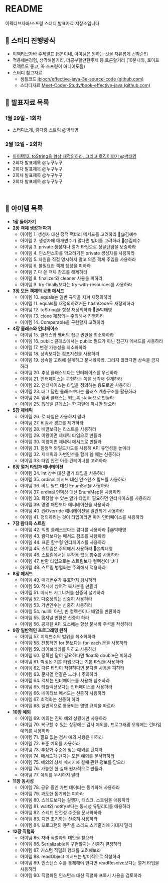 # README
이펙티브자바/스프링 스터디 발표자료 저장소입니다.

## :rocket: 스터디 진행방식
- 이펙티브자바 주제발표 (5분이내, 아이템은 원하는 것을 자유롭게 선착순!!)
- 적용해본경험, 생각해볼거리, 더공부할만한주제 등 토론할거리 (10분내외, 토이프로젝트도 좋고, 꼭 스프링이 아니어도됨)
- 스터디 참고자료
  - 샘플코드 [jbloch/effective-java-3e-source-code (github.com)](https://github.com/jbloch/effective-java-3e-source-code)
  - 스터디자료 [Meet-Coder-Study/book-effective-java (github.com)](https://github.com/Meet-Coder-Study/book-effective-java)
  
  
  

## :pencil: 발표자료 목록

### 1월 29일 - 1회차
- [스터디소개, 람다랑 스트림 @박태영](./1월29일-1회차/1회차-스터디소개-@박태영.md)
### 2월 12일 - 2회차
- [아이템12. toString을 항상 재정의하라, 그리고 로깅이야기 @박태영](./2월12일-2회차/아이템12.-toString을-항상-재정의하라,-그리고-로깅이야기.md)
- 2회차 발표제목 @누구누구
- 2회차 발표제목 @누구누구
- 2회차 발표제목 @누구누구
- 2회차 발표제목 @누구누구

​      

## :pushpin: 아이템 목록

- **1장 들어가기**
- **2장 객체 생성과 파괴**
  - 아이템 1. 생성자 대신 정적 팩터리 메서드를 고려하라 :triangular_flag_on_post:@김혜수
  - 아이템 2. 생성자에 매개변수가 많다면 빌더를 고려하라 :triangular_flag_on_post:@김혜수
  - 아이템 3. private 생성자나 열거 타입으로 싱글턴임을 보증하라
  - 아이템 4. 인스턴스화를 막으려거든 private 생성자를 사용하라
  - 아이템 5. 자원을 직접 명시하지 말고 의존 객체 주입을 사용하라
  - 아이템 6. 불필요한 객체 생성을 피하라
  - 아이템 7. 다 쓴 객체 참조를 해제하라
  - 아이템 8. finalizer와 cleaner 사용을 피하라
  - 아이템 9. try-finally보다는 try-with-resources를 사용하라
- **3장 모든 객체의 공통 메서드**
  - 아이템 10. equals는 일반 규약을 지켜 재정의하라
  - 아이템 11. equals를 재정의하려거든 hashCode도 재정의하라
  - 아이템 12. toString을 항상 재정의하라 :triangular_flag_on_post:@박태영
  - 아이템 13. clone 재정의는 주의해서 진행하라
  - 아이템 14. Comparable을 구현할지 고려하라
- **4장 클래스와 인터페이스**
  - 아이템 15. 클래스와 멤버의 접근 권한을 최소화하라
  - 아이템 16. public 클래스에서는 public 필드가 아닌 접근자 메서드를 사용하라
  - 아이템 17. 변경 가능성을 최소화하라
  - 아이템 18. 상속보다는 컴포지션을 사용하라
  - 아이템 19. 상속을 고려해 설계하고 문서화하라. 그러지 않았다면 상속을 금지하라
  - 아이템 20. 추상 클래스보다는 인터페이스를 우선하라
  - 아이템 21. 인터페이스는 구현하는 쪽을 생각해 설계하라
  - 아이템 22. 인터페이스는 타입을 정의하는 용도로만 사용하라
  - 아이템 23. 태그 달린 클래스보다는 클래스 계층구조를 활용하라
  - 아이템 24. 멤버 클래스는 되도록 static으로 만들라
  - 아이템 25. 톱레벨 클래스는 한 파일에 하나만 담으라
- **5장 제네릭**
  - 아이템 26. 로 타입은 사용하지 말라
  - 아이템 27. 비검사 경고를 제거하라
  - 아이템 28. 배열보다는 리스트를 사용하라
  - 아이템 29. 이왕이면 제네릭 타입으로 만들라
  - 아이템 30. 이왕이면 제네릭 메서드로 만들라
  - 아이템 31. 한정적 와일드카드를 사용해 API 유연성을 높이라
  - 아이템 32. 제네릭과 가변인수를 함께 쓸 때는 신중하라
  - 아이템 33. 타입 안전 이종 컨테이너를 고려하라
- **6장 열거 타입과 애너테이션**
  - 아이템 34. int 상수 대신 열거 타입을 사용하라
  - 아이템 35. ordinal 메서드 대신 인스턴스 필드를 사용하라
  - 아이템 36. 비트 필드 대신 EnumSet을 사용하라
  - 아이템 37. ordinal 인덱싱 대신 EnumMap을 사용하라
  - 아이템 38. 확장할 수 있는 열거 타입이 필요하면 인터페이스를 사용하라
  - 아이템 39. 명명 패턴보다 애너테이션을 사용하라
  - 아이템 40. @Override 애너테이션을 일관되게 사용하라
  - 아이템 41. 정의하려는 것이 타입이라면 마커 인터페이스를 사용하라
- **7장 람다와 스트림**
  - 아이템 42. 익명 클래스보다는 람다를 사용하라 :triangular_flag_on_post:@박태영
  - 아이템 43. 람다보다는 메서드 참조를 사용하라
  - 아이템 44. 표준 함수형 인터페이스를 사용하라
  - 아이템 45. 스트림은 주의해서 사용하라 :triangular_flag_on_post:@박태영
  - 아이템 46. 스트림에서는 부작용 없는 함수를 사용하라
  - 아이템 47. 반환 타입으로는 스트림보다 컬렉션이 낫다
  - 아이템 48. 스트림 병렬화는 주의해서 적용하라
- **8장 메서드**
  - 아이템 49. 매개변수가 유효한지 검사하라
  - 아이템 50. 적시에 방어적 복사본을 만들라
  - 아이템 51. 메서드 시그니처를 신중히 설계하라
  - 아이템 52. 다중정의는 신중히 사용하라
  - 아이템 53. 가변인수는 신중히 사용하라
  - 아이템 54. null이 아닌, 빈 컬렉션이나 배열을 반환하라
  - 아이템 55. 옵셔널 반환은 신중히 하라
  - 아이템 56. 공개된 API 요소에는 항상 문서화 주석을 작성하라
- **9장 일반적인 프로그래밍 원칙**
  - 아이템 57. 지역변수의 범위를 최소화하라
  - 아이템 58. 전통적인 for 문보다는 for-each 문을 사용하라
  - 아이템 59. 라이브러리를 익히고 사용하라
  - 아이템 60. 정확한 답이 필요하다면 float와 double은 피하라
  - 아이템 61. 박싱된 기본 타입보다는 기본 타입을 사용하라
  - 아이템 62. 다른 타입이 적절하다면 문자열 사용을 피하라
  - 아이템 63. 문자열 연결은 느리니 주의하라
  - 아이템 64. 객체는 인터페이스를 사용해 참조하라
  - 아이템 65. 리플렉션보다는 인터페이스를 사용하라
  - 아이템 66. 네이티브 메서드는 신중히 사용하라
  - 아이템 67. 최적화는 신중히 하라
  - 아이템 68. 일반적으로 통용되는 명명 규칙을 따르라
- **10장 예외**
  - 아이템 69. 예외는 진짜 예외 상황에만 사용하라
  - 아이템 70. 복구할 수 있는 상황에는 검사 예외를, 프로그래밍 오류에는 런타임 예외를 사용하라
  - 아이템 71. 필요 없는 검사 예외 사용은 피하라
  - 아이템 72. 표준 예외를 사용하라
  - 아이템 73. 추상화 수준에 맞는 예외를 던지라
  - 아이템 74. 메서드가 던지는 모든 예외를 문서화하라
  - 아이템 75. 예외의 상세 메시지에 실패 관련 정보를 담으라
  - 아이템 76. 가능한 한 실패 원자적으로 만들라
  - 아이템 77. 예외를 무시하지 말라
- **11장 동시성**
  - 아이템 78. 공유 중인 가변 데이터는 동기화해 사용하라
  - 아이템 79. 과도한 동기화는 피하라
  - 아이템 80. 스레드보다는 실행자, 태스크, 스트림을 애용하라
  - 아이템 81. wait와 notify보다는 동시성 유틸리티를 애용하라
  - 아이템 82. 스레드 안전성 수준을 문서화하라
  - 아이템 83. 지연 초기화는 신중히 사용하라
  - 아이템 84. 프로그램의 동작을 스레드 스케줄러에 기대지 말라
- **12장 직렬화**
  - 아이템 85. 자바 직렬화의 대안을 찾으라
  - 아이템 86. Serializable을 구현할지는 신중히 결정하라
  - 아이템 87. 커스텀 직렬화 형태를 고려해보라
  - 아이템 88. readObject 메서드는 방어적으로 작성하라
  - 아이템 89. 인스턴스 수를 통제해야 한다면 readResolve보다는 열거 타입을 사용하라
  - 아이템 90. 직렬화된 인스턴스 대신 직렬화 프록시 사용을 검토하라
